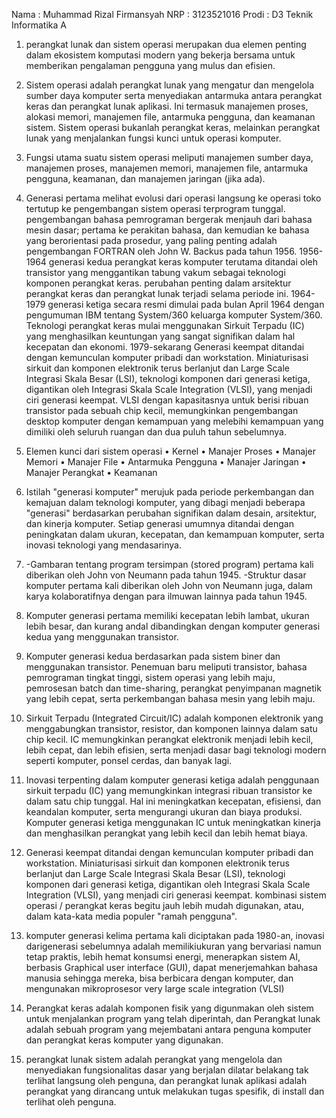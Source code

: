 Nama : Muhammad Rizal Firmansyah 
NRP    : 3123521016
Prodi  : D3 Teknik Informatika A


1.	perangkat lunak dan sistem operasi merupakan dua elemen penting dalam ekosistem komputasi modern yang bekerja bersama untuk memberikan pengalaman pengguna yang mulus dan efisien.

2.	Sistem operasi adalah perangkat lunak yang mengatur dan mengelola sumber daya komputer serta menyediakan antarmuka antara perangkat keras dan perangkat lunak aplikasi. Ini termasuk manajemen proses, alokasi memori, manajemen file, antarmuka pengguna, dan keamanan sistem. Sistem operasi bukanlah perangkat keras, melainkan perangkat lunak yang menjalankan fungsi kunci untuk operasi komputer.

3.	Fungsi utama suatu sistem operasi meliputi manajemen sumber daya, manajemen proses, manajemen memori, manajemen file, antarmuka pengguna, keamanan, dan manajemen jaringan (jika ada).

4.	Generasi pertama melihat evolusi dari operasi langsung ke operasi toko tertutup ke pengembangan sistem operasi terprogram tunggal. pengembangan bahasa pemrograman bergerak menjauh dari bahasa mesin dasar; pertama ke perakitan bahasa, dan kemudian ke bahasa yang berorientasi pada prosedur, yang paling penting adalah pengembangan FORTRAN oleh John W. Backus pada tahun 1956. 1956-1964 generasi kedua perangkat keras komputer terutama ditandai oleh transistor yang menggantikan tabung vakum sebagai teknologi komponen perangkat keras. perubahan penting dalam arsitektur perangkat keras dan perangkat lunak terjadi selama periode ini. 1964-1979 generasi ketiga secara resmi dimulai pada bulan April 1964 dengan pengumuman IBM tentang System/360 keluarga komputer System/360. Teknologi perangkat keras mulai menggunakan Sirkuit Terpadu (IC) yang menghasilkan keuntungan yang sangat signifikan dalam hal kecepatan dan ekonomi. 1979-sekarang Generasi keempat ditandai dengan kemunculan komputer pribadi dan workstation. Miniaturisasi sirkuit dan komponen elektronik terus berlanjut dan Large Scale Integrasi Skala Besar (LSI), teknologi komponen dari generasi ketiga, digantikan oleh Integrasi Skala Scale Integration (VLSI), yang menjadi ciri generasi keempat. VLSI dengan kapasitasnya untuk berisi ribuan transistor pada sebuah chip kecil, memungkinkan pengembangan desktop komputer dengan kemampuan yang melebihi kemampuan yang dimiliki oleh seluruh ruangan dan dua puluh tahun sebelumnya.

5.	Elemen kunci dari sistem operasi
•	Kernel
•	Manajer Proses
•	Manajer Memori
•	Manajer File
•	Antarmuka Pengguna
•	Manajer Jaringan
•	Manajer Perangkat
•	Keamanan

6.	Istilah "generasi komputer" merujuk pada periode perkembangan dan kemajuan dalam teknologi komputer, yang dibagi menjadi beberapa "generasi" berdasarkan perubahan signifikan dalam desain, arsitektur, dan kinerja komputer. Setiap generasi umumnya ditandai dengan peningkatan dalam ukuran, kecepatan, dan kemampuan komputer, serta inovasi teknologi yang mendasarinya.

7.	-Gambaran tentang program tersimpan (stored program) pertama kali diberikan oleh John von Neumann pada tahun 1945.
-Struktur dasar komputer pertama kali diberikan oleh John von Neumann juga, dalam karya kolaboratifnya dengan para ilmuwan lainnya pada tahun 1945.

8.	Komputer generasi pertama memiliki kecepatan lebih lambat, ukuran lebih besar, dan kurang andal dibandingkan dengan komputer generasi kedua yang menggunakan transistor.

9.	Komputer generasi kedua berdasarkan pada sistem biner dan menggunakan transistor. Penemuan baru meliputi transistor, bahasa pemrograman tingkat tinggi, sistem operasi yang lebih maju, pemrosesan batch dan time-sharing, perangkat penyimpanan magnetik yang lebih cepat, serta perkembangan bahasa mesin yang lebih maju.

10.	Sirkuit Terpadu (Integrated Circuit/IC) adalah komponen elektronik yang menggabungkan transistor, resistor, dan komponen lainnya dalam satu chip kecil. IC memungkinkan perangkat elektronik menjadi lebih kecil, lebih cepat, dan lebih efisien, serta menjadi dasar bagi teknologi modern seperti komputer, ponsel cerdas, dan banyak lagi.

11.	Inovasi terpenting dalam komputer generasi ketiga adalah penggunaan sirkuit terpadu (IC) yang memungkinkan integrasi ribuan transistor ke dalam satu chip tunggal. Hal ini meningkatkan kecepatan, efisiensi, dan keandalan komputer, serta mengurangi ukuran dan biaya produksi. Komputer generasi ketiga menggunakan IC untuk meningkatkan kinerja dan menghasilkan perangkat yang lebih kecil dan lebih hemat biaya.

12.	Generasi keempat ditandai dengan kemunculan komputer pribadi dan workstation. Miniaturisasi sirkuit dan komponen elektronik terus berlanjut dan Large Scale Integrasi Skala Besar (LSI), teknologi komponen dari generasi ketiga, digantikan oleh Integrasi Skala Scale Integration (VLSI), yang menjadi ciri generasi keempat. kombinasi sistem operasi / perangkat keras begitu jauh lebih mudah digunakan, atau, dalam kata-kata media populer "ramah pengguna". 

13.	komputer generasi kelima pertama kali diciptakan pada 1980-an, inovasi darigenerasi sebelumnya adalah memilikiukuran yang bervariasi namun tetap praktis, lebih hemat konsumsi energi, menerapkan sistem AI, berbasis Graphical user interface (GUI), dapat menerjemahkan bahasa manusia sehingga mereka, bisa berbicara dengan komputer, dan mengunakan mikroprosesor very large scale integration (VLSI) 

14.	Perangkat keras adalah komponen fisik yang digunmakan oleh sistem untuk menjalankan program yang telah diperintah, dan Perangkat lunak adalah sebuah program yang mejembatani antara penguna komputer dan perangkat keras komputer yang digunakan. 

15.	perangkat lunak sistem adalah perangkat yang mengelola dan menyediakan fungsionalitas dasar yang berjalan dilatar belakang tak terlihat langsung oleh penguna, dan perangkat lunak aplikasi adalah perangkat yang dirancang untuk melakukan tugas spesifik, di install dan terlihat oleh penguna.

